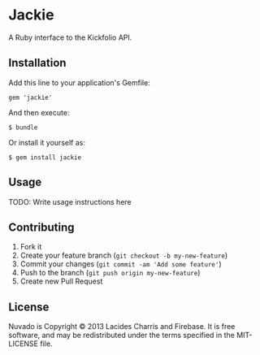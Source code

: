 # Jackie

 A Ruby interface to the Kickfolio API.

## Installation

Add this line to your application's Gemfile:

    gem 'jackie'

And then execute:

    $ bundle

Or install it yourself as:

    $ gem install jackie

## Usage

TODO: Write usage instructions here

## Contributing

1. Fork it
2. Create your feature branch (`git checkout -b my-new-feature`)
3. Commit your changes (`git commit -am 'Add some feature'`)
4. Push to the branch (`git push origin my-new-feature`)
5. Create new Pull Request

License
-------

Nuvado is Copyright © 2013 Lacides Charris and Firebase. It is free software,
and may be redistributed under the terms specified in the MIT-LICENSE file.

